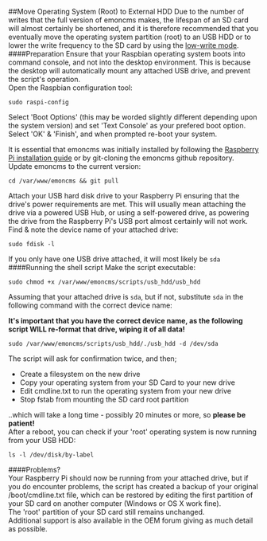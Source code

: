 ##Move Operating System (Root) to External HDD
Due to the number of writes that the full version of emoncms makes, the lifespan of an SD card will almost certainly be shortened, and it is therefore recommended that you eventually move the operating system partition (root) to an USB HDD or to lower the write frequency to the SD card by using the [low-write mode](Low-write-mode.md).
####Preparation
Ensure that your Raspbian operating system boots into command console, and not into the desktop environment. This is because the desktop will automatically mount any attached USB drive, and prevent the script's operation.  
Open the Raspbian configuration tool:

`sudo raspi-config`

Select 'Boot Options' (this may be worded slightly different depending upon the system version) and set 'Text Console' as your prefered boot option.  
Select 'OK' & 'Finish', and when prompted re-boot your system.

It is essential that emoncms was initially installed by following the [Raspberry Pi installation guide](readme.md) or by git-cloning the emoncms github repository.  
Update emoncms to the current version:

    cd /var/www/emoncms && git pull
    
Attach your USB hard disk drive to your Raspberry Pi ensuring that the drive's power requirements are met. This will usually mean attaching the drive via a powered USB Hub, or using a self-powered drive, as powering the drive from the Raspberry Pi's USB port almost certainly will not work.  
Find & note the device name of your attached drive:

    sudo fdisk -l

If you only have one USB drive attached, it will most likely be `sda`
####Running the shell script
Make the script executable:

    sudo chmod +x /var/www/emoncms/scripts/usb_hdd/usb_hdd

Assuming that your attached drive is `sda`, but if not, substitute `sda` in the following command with the correct device name:

**It's important that you have the correct device name, as the following script WILL re-format that drive, wiping it of all data!**

    sudo /var/www/emoncms/scripts/usb_hdd/./usb_hdd -d /dev/sda

The script will ask for confirmation twice, and then;
+ Create a filesystem on the new drive
+ Copy your operating system from your SD Card to your new drive
+ Edit cmdline.txt to run the operating system from your new drive
+ Stop fstab from mounting the SD card root partition

..which will take a long time - possibly 20 minutes or more, so **please be patient!**  
After a reboot, you can check if your 'root' operating system is now running from your USB HDD:

    ls -l /dev/disk/by-label

####Problems?    
Your Raspberry Pi should now be running from your attached drive, but if you do encounter problems, the script has created a backup of your original /boot/cmdline.txt file, which can be restored by editing the first partition of your SD card on another computer (Windows or OS X work fine).  
The 'root' partition of your SD card still remains unchanged.  
Additional support is also available in the OEM forum giving as much detail as possible.
